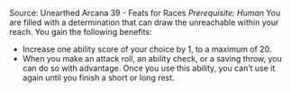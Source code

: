 Source: Unearthed Arcana 39 - Feats for Races
*Prerequisite: Human*
You are filled with a determination that can draw the unreachable within your reach. You gain the following benefits:
* Increase one ability score of your choice by 1, to a maximum of 20.
* When you make an attack roll, an ability check, or a saving throw, you can do so with advantage. Once you use this ability, you can’t use it again until you finish a short or long rest.